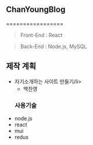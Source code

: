 ## ChanYoungBlog
=================
> Front-End : React

> Back-End : Node.js, MySQL

## 제작 계획
<p>
    <ul>
        <li>자기소개하는 사이트 만들기/li>
        <ul>
            <li>백찬영</li>
        </ul>
    </ul>
    <ul>
    <h3> 사용기술 </h3>
    <li> node.js </li>
    <li> react </li>
    <li> mui </li>
    <li> redux </li>
</p>
<br>



